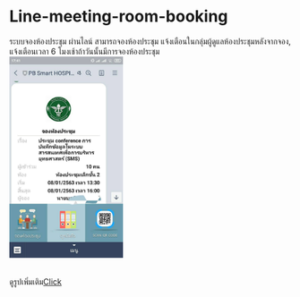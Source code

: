 # Line-meeting-room-booking
ระบบจองห้องประชุม ผ่านไลน์
สามารถจองห้องประชุม แจ้งเตือนในกลุ่มผู้ดูแลห้องประชุมหลังจากจอง, แจ้งเตือนเวลา 6 โมงเช้าถ้าวันนั้นมีการจองห้องประชุม <br/>
<img src="https://github.com/EchoBig/Line-meeting-room-booking/blob/master/cover/1.jpg" height="360"/>

<br/>
ดูรูปเพิ่มเติม<a href="https://github.com/EchoBig/Line-meeting-room-booking/blob/master/cover">Click</a>